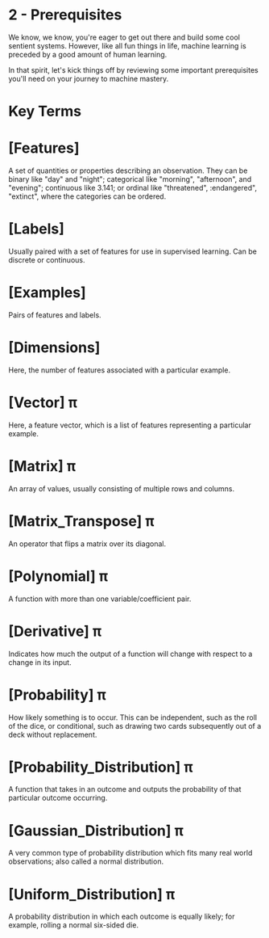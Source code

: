 # 2 - Prerequisites
We know, we know, you're eager to get out there and build some cool sentient 
systems. However, like all fun things in life, machine learning is preceded by 
a good amount of human learning.

In that spirit, let's kick things off by reviewing some important prerequisites 
you'll need on your journey to machine mastery.

# Key Terms

# [Features]
A set of quantities or properties describing an observation. They can be binary 
like "day" and "night"; categorical like "morning", "afternoon", and "evening"; 
continuous like 3.141; or ordinal like "threatened", :endangered", "extinct", 
where the categories can be ordered.

# [Labels]
Usually paired with a set of features for use in supervised learning. Can be 
discrete or continuous.

# [Examples]
Pairs of features and labels.

# [Dimensions]
Here, the number of features associated with a particular example.

# [Vector] π
Here, a feature vector, which is a list of features representing a particular 
example.

# [Matrix] π
An array of values, usually consisting of multiple rows and columns.

# [Matrix_Transpose] π
An operator that flips a matrix over its diagonal.

# [Polynomial] π
A function with more than one variable/coefficient pair.

# [Derivative] π
Indicates how much the output of a function will change with respect to a change 
in its input.

# [Probability] π
How likely something is to occur. This can be independent, such as the roll of the 
dice, or conditional, such as drawing two cards subsequently out of a deck without 
replacement.

# [Probability_Distribution] π
A function that takes in an outcome and outputs the probability of that particular 
outcome occurring.

# [Gaussian_Distribution] π
A very common type of probability distribution which fits many real world 
observations; also called a normal distribution.

# [Uniform_Distribution] π
A probability distribution in which each outcome is equally likely; for example, 
rolling a normal six-sided die.
